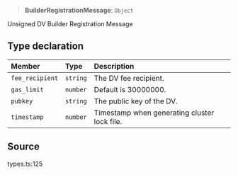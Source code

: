 > **BuilderRegistrationMessage**: `Object`

Unsigned DV Builder Registration Message

## Type declaration

| Member | Type | Description |
| :------ | :------ | :------ |
| `fee_recipient` | `string` | The DV fee recipient. |
| `gas_limit` | `number` | Default is 30000000. |
| `pubkey` | `string` | The public key of the DV. |
| `timestamp` | `number` | Timestamp when generating cluster lock file. |

## Source

types.ts:125
